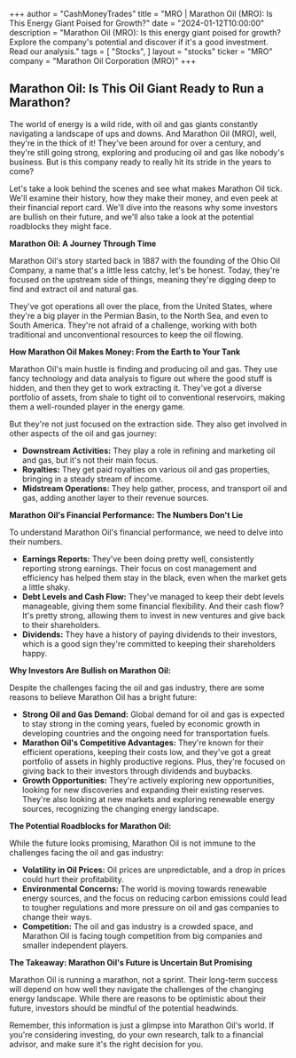 +++
author = "CashMoneyTrades"
title = "MRO |  Marathon Oil (MRO): Is This Energy Giant Poised for Growth?"
date = "2024-01-12T10:00:00"
description = "Marathon Oil (MRO): Is this energy giant poised for growth? Explore the company's potential and discover if it's a good investment. Read our analysis."
tags = [
"Stocks",
]
layout = "stocks"
ticker = "MRO"
company = "Marathon Oil Corporation (MRO)"
+++
        


## Marathon Oil: Is This Oil Giant Ready to Run a Marathon?

The world of energy is a wild ride, with oil and gas giants constantly navigating a landscape of ups and downs. And Marathon Oil (MRO), well, they're in the thick of it! They've been around for over a century, and they're still going strong, exploring and producing oil and gas like nobody's business. But is this company ready to really hit its stride in the years to come?

Let's take a look behind the scenes and see what makes Marathon Oil tick. We'll examine their history, how they make their money, and even peek at their financial report card. We'll dive into the reasons why some investors are bullish on their future, and we'll also take a look at the potential roadblocks they might face. 

**Marathon Oil: A Journey Through Time**

Marathon Oil's story started back in 1887 with the founding of the Ohio Oil Company, a name that's a little less catchy, let's be honest. Today, they're focused on the upstream side of things, meaning they're digging deep to find and extract oil and natural gas. 

They've got operations all over the place, from the United States, where they're a big player in the Permian Basin, to the North Sea, and even to South America. They're not afraid of a challenge, working with both traditional and unconventional resources to keep the oil flowing. 

**How Marathon Oil Makes Money: From the Earth to Your Tank**

Marathon Oil's main hustle is finding and producing oil and gas. They use fancy technology and data analysis to figure out where the good stuff is hidden, and then they get to work extracting it. They've got a diverse portfolio of assets, from shale to tight oil to conventional reservoirs, making them a well-rounded player in the energy game.

But they're not just focused on the extraction side. They also get involved in other aspects of the oil and gas journey:

* **Downstream Activities:** They play a role in refining and marketing oil and gas, but it's not their main focus.
* **Royalties:** They get paid royalties on various oil and gas properties, bringing in a steady stream of income.
* **Midstream Operations:** They help gather, process, and transport oil and gas, adding another layer to their revenue sources.

**Marathon Oil's Financial Performance: The Numbers Don't Lie**

To understand Marathon Oil's financial performance, we need to delve into their numbers.  

* **Earnings Reports:** They've been doing pretty well, consistently reporting strong earnings. Their focus on cost management and efficiency has helped them stay in the black, even when the market gets a little shaky. 
* **Debt Levels and Cash Flow:**  They've managed to keep their debt levels manageable, giving them some financial flexibility. And their cash flow? It's pretty strong, allowing them to invest in new ventures and give back to their shareholders. 
* **Dividends:** They have a history of paying dividends to their investors, which is a good sign they're committed to keeping their shareholders happy. 

**Why Investors Are Bullish on Marathon Oil:**

Despite the challenges facing the oil and gas industry, there are some reasons to believe Marathon Oil has a bright future:

* **Strong Oil and Gas Demand:** Global demand for oil and gas is expected to stay strong in the coming years, fueled by economic growth in developing countries and the ongoing need for transportation fuels. 
* **Marathon Oil's Competitive Advantages:** They're known for their efficient operations, keeping their costs low, and they've got a great portfolio of assets in highly productive regions. Plus, they're focused on giving back to their investors through dividends and buybacks. 
* **Growth Opportunities:** They're actively exploring new opportunities, looking for new discoveries and expanding their existing reserves. They're also looking at new markets and exploring renewable energy sources, recognizing the changing energy landscape.

**The Potential Roadblocks for Marathon Oil:**

While the future looks promising, Marathon Oil is not immune to the challenges facing the oil and gas industry:

* **Volatility in Oil Prices:**  Oil prices are unpredictable, and a drop in prices could hurt their profitability. 
* **Environmental Concerns:**  The world is moving towards renewable energy sources, and the focus on reducing carbon emissions could lead to tougher regulations and more pressure on oil and gas companies to change their ways. 
* **Competition:** The oil and gas industry is a crowded space, and Marathon Oil is facing tough competition from big companies and smaller independent players. 

**The Takeaway: Marathon Oil's Future is Uncertain But Promising**

Marathon Oil is running a marathon, not a sprint. Their long-term success will depend on how well they navigate the challenges of the changing energy landscape. While there are reasons to be optimistic about their future, investors should be mindful of the potential headwinds. 

Remember, this information is just a glimpse into Marathon Oil's world. If you're considering investing, do your own research, talk to a financial advisor, and make sure it's the right decision for you. 

        